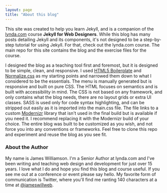 ```yaml
---
layout: page
title: "About this blog"
---
```


This site was created to help you learn Jekyll, and is a companion of the [lynda.com](http://www.lynda.com) course **Jekyll for Web Designers**. While this blog has many posts detailing Jekyll and its components, it's not designed to be a step-by-step tutorial for using Jekyll. For that, check out the lynda.com course. The main repo for this site contains the blog and the exercise files for the course.

I designed the blog as a teaching tool first and foremost, but it is designed to be simple, clean, and responsive. I used [HTML5 Boilerplate](https://html5boilerplate.com/ "html5 boilerplate") and [Normalize.css](http://necolas.github.io/normalize.css/ "normalize.css") as my starting points and narrowed them down to what I considered to be the essentials. The menu is manually generated but is responsive and built on pure CSS. The HTML focuses on semantics and is built with accessibility in mind. The CSS is not based on any framework, and only contains what the blog needs, there are no layout grids or extra UI classes. SASS is used only for code syntax highlighting, and can be stripped out easily as it is imported into the main.css file. The file links to a custom [Modernizr](http://modernizr.com/ "modernizr") library that isn't used in the final build but is available if you need it. I recommend replacing it with the Modernizr build of your choice. The entire blog was built to be customized as you wish, and not force you into any conventions or frameworks. Feel free to clone this repo and experiment and reuse the blog as you see fit.

### About the Author

My name is James Williamson. I'm a Senior Author at lynda.com and I've been writing and teaching web design and development for just over 15 years. I love what I do and hope you find this blog and course useful. If you see me out at a conference or event please say hello. My favorite form of communication is Twitter, where you'll find me ranting 140 characters at a time at [@jameswillweb](https://twitter.com/jameswillweb "my twitter profile").
